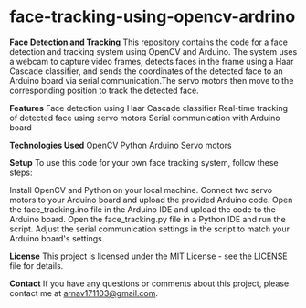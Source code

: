 # face-tracking-using-opencv-ardrino

**Face Detection and Tracking**
This repository contains the code for a face detection and tracking system using OpenCV and Arduino. The system uses a webcam to capture video frames, detects faces in the frame using a Haar Cascade classifier, and sends the coordinates of the detected face to an Arduino board via serial communication.The servo motors then move to the corresponding position to track the detected face.

**Features**
Face detection using Haar Cascade classifier
Real-time tracking of detected face using servo motors
Serial communication with Arduino board

**Technologies Used**
OpenCV
Python
Arduino
Servo motors


**Setup**
To use this code for your own face tracking system, follow these steps:

Install OpenCV and Python on your local machine.
Connect two servo motors to your Arduino board and upload the provided Arduino code.
Open the face_tracking.ino file in the Arduino IDE and upload the code to the Arduino board.
Open the face_tracking.py file in a Python IDE and run the script.
Adjust the serial communication settings in the script to match your Arduino board's settings.


**License**
This project is licensed under the MIT License - see the LICENSE file for details.

**Contact**
If you have any questions or comments about this project, please contact me at arnav171103@gmail.com.
